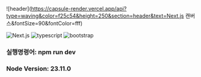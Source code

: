![header](https://capsule-render.vercel.app/api?type=waving&color=f25c54&height=250&section=header&text=Next.js 캔버스&fontSize=90&fontColor=fff)

![Next.js](https://img.shields.io/badge/Next.js-000?logo=nextdotjs&logoColor=fff&style=for-the-badge)
![typescript](https://img.shields.io/badge/TypeScript-007ACC?style=for-the-badge&logo=typescript&logoColor=white)
![bootstrap](https://img.shields.io/badge/Bootstrap-563D7C?style=for-the-badge&logo=bootstrap&logoColor=white)

### 실행명령어: npm run dev

### Node Version: 23.11.0
